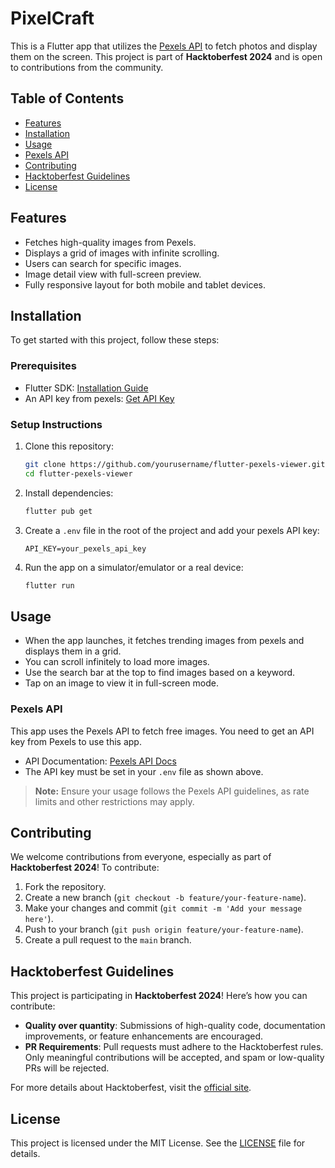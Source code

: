 # PixelCraft
 
This is a Flutter app that utilizes the [Pexels API](https://www.pexels.com/api/) to fetch photos and display them on the screen. This project is part of **Hacktoberfest 2024** and is open to contributions from the community.
 
## Table of Contents
- [Features](#features)
- [Installation](#installation)
- [Usage](#usage)
- [Pexels API](#pexels-api)
- [Contributing](#contributing)
- [Hacktoberfest Guidelines](#hacktoberfest-guidelines)
- [License](#license)
 
## Features
- Fetches high-quality images from Pexels.
- Displays a grid of images with infinite scrolling.
- Users can search for specific images.
- Image detail view with full-screen preview.
- Fully responsive layout for both mobile and tablet devices.
  
## Installation
 
To get started with this project, follow these steps:
 
### Prerequisites
- Flutter SDK: [Installation Guide](https://flutter.dev/docs/get-started/install)
- An API key from pexels: [Get API Key](https://pexels.com/api/docs/)
 
### Setup Instructions
 
1. Clone this repository:
 
   ```bash
   git clone https://github.com/yourusername/flutter-pexels-viewer.git
   cd flutter-pexels-viewer
   ```
 
2. Install dependencies:
 
   ```bash
   flutter pub get
   ```
 
3. Create a `.env` file in the root of the project and add your pexels API key:
 
   ```
   API_KEY=your_pexels_api_key
   ```
 
4. Run the app on a simulator/emulator or a real device:
 
   ```bash
   flutter run
   ```
 
## Usage
 
- When the app launches, it fetches trending images from pexels and displays them in a grid.
- You can scroll infinitely to load more images.
- Use the search bar at the top to find images based on a keyword.
- Tap on an image to view it in full-screen mode.
 
### Pexels API
 
This app uses the Pexels API to fetch free images. You need to get an API key from Pexels to use this app.
 
- API Documentation: [Pexels API Docs](https://www.pexels.com/api/docs)
- The API key must be set in your `.env` file as shown above.
 
> **Note:** Ensure your usage follows the Pexels API guidelines, as rate limits and other restrictions may apply.
 
## Contributing
 
We welcome contributions from everyone, especially as part of **Hacktoberfest 2024**! To contribute:
 
1. Fork the repository.
2. Create a new branch (`git checkout -b feature/your-feature-name`).
3. Make your changes and commit (`git commit -m 'Add your message here'`).
4. Push to your branch (`git push origin feature/your-feature-name`).
5. Create a pull request to the `main` branch.
 
## Hacktoberfest Guidelines
 
This project is participating in **Hacktoberfest 2024**! Here’s how you can contribute:
 
- **Quality over quantity**: Submissions of high-quality code, documentation improvements, or feature enhancements are encouraged.
- **PR Requirements**: Pull requests must adhere to the Hacktoberfest rules. Only meaningful contributions will be accepted, and spam or low-quality PRs will be rejected.
 
For more details about Hacktoberfest, visit the [official site](https://hacktoberfest.com/).
 
## License
 
This project is licensed under the MIT License. See the [LICENSE](LICENSE) file for details.
